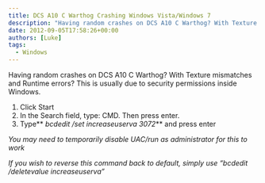 ```yaml
---
title: DCS A10 C Warthog Crashing Windows Vista/Windows 7
description: "Having random crashes on DCS A10 C Warthog? With Texture mismatches and Runtime errors? This is usually due to security permissions inside Windows."
date: 2012-09-05T17:58:26+00:00
authors: [Luke]
tags:
  - Windows
---
```

Having random crashes on DCS A10 C Warthog? With Texture mismatches and Runtime errors? This is usually due to security permissions inside Windows.

  1. Click Start
  2. In the Search field, type: CMD. Then press enter.
  3. Type** _bcdedit /set increaseuserva 3072_** and press enter

_You may need to temporarily disable UAC/run as administrator for this to work_

_If you wish to reverse this command back to default, simply use &#8220;bcdedit /deletevalue increaseuserva&#8221;_